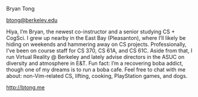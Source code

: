 Bryan Tong

btong@berkeley.edu

Hiya, I’m Bryan, the newest co-instructor and a senior studying CS + CogSci.  I grew up nearby in the East Bay (Pleasanton), where I’ll likely be hiding on weekends and hammering away on CS projects.  Professionally, I’ve been on course staff for CS 370, CS 61A, and CS 61C.  Aside from that, I run Virtual Reality @ Berkeley and lately advise directors in the ASUC on diversity and atmosphere in E&T.  Fun fact: I’m a recovering boba addict, though one of my dreams is to run a boba cafe.  Feel free to chat with me about: non-Vim-related CS, lifting, cooking, PlayStation games, and dogs.

http://btong.me